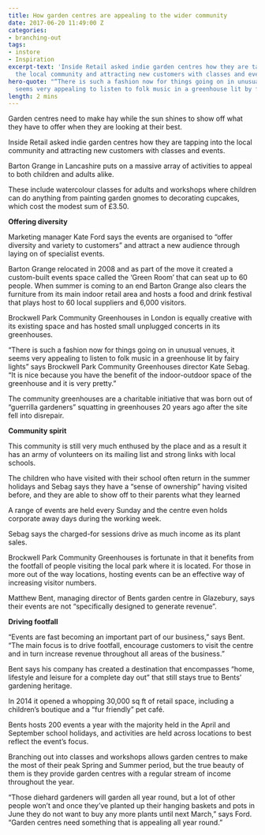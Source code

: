 ```yaml
---
title: How garden centres are appealing to the wider community
date: 2017-06-20 11:49:00 Z
categories:
- branching-out
tags:
- instore
- Inspiration
excerpt-text: 'Inside Retail asked indie garden centres how they are tapping into
  the local community and attracting new customers with classes and events. '
hero-quote: "“There is such a fashion now for things going on in unusual venues, it
  seems very appealing to listen to folk music in a greenhouse lit by fairy lights”"
length: 2 mins
---
```


Garden centres need to make hay while the sun shines to show off what they have to offer when they are looking at their best.

Inside Retail asked indie garden centres how they are tapping into the local community and attracting new customers with classes and events.

Barton Grange in Lancashire puts on a massive array of activities to appeal to both children and adults alike.

These include watercolour classes for adults and workshops where children can do anything from painting garden gnomes to decorating cupcakes, which cost the modest sum of £3.50.

**Offering diversity**

Marketing manager Kate Ford says the events are organised to “offer diversity and variety to customers” and attract a new audience through laying on of specialist events.

Barton Grange relocated in 2008 and as part of the move it created a custom-built events space called the ‘Green Room’ that can seat up to 60 people.
When summer is coming to an end Barton Grange also clears the furniture from its main indoor retail area and hosts a food and drink festival that plays host to 60 local suppliers and 6,000 visitors.

Brockwell Park Community Greenhouses in London is equally creative with its existing space and has hosted small unplugged concerts in its greenhouses.

“There is such a fashion now for things going on in unusual venues, it seems very appealing to listen to folk music in a greenhouse lit by fairy lights” says Brockwell Park Community Greenhouses director Kate Sebag. “It is nice because you have the benefit of the indoor-outdoor space of the greenhouse and it is very pretty.”

The community greenhouses are a charitable initiative that was born out of “guerrilla gardeners” squatting in greenhouses 20 years ago after the site fell into disrepair.

**Community spirit**

This community is still very much enthused by the place and as a result it has an army of volunteers on its mailing list and strong links with local schools.

The children who have visited with their school often return in the summer holidays and Sebag says they have a “sense of ownership” having visited before, and they are able to show off to their parents what they learned

A range of events are held every Sunday and the centre even holds corporate away days during the working week.

Sebag says the charged-for sessions drive as much income as its plant sales.

Brockwell Park Community Greenhouses is fortunate in that it benefits from the footfall of people visiting the local park where it is located. For those in more out of the way locations, hosting events can be an effective way of increasing visitor numbers.

Matthew Bent, managing director of Bents garden centre in Glazebury, says their events are not “specifically designed to generate revenue”.

**Driving footfall**

“Events are fast becoming an important part of our business,” says Bent. “The main focus is to drive footfall, encourage customers to visit the centre and in turn increase revenue throughout all areas of the business.”

Bent says his company has created a destination that encompasses “home, lifestyle and leisure for a complete day out” that still stays true to Bents’ gardening heritage.

In 2014 it opened a whopping 30,000 sq ft of retail space, including a children’s boutique and a “fur friendly” pet café.

Bents hosts 200 events a year with the majority held in the April and September school holidays, and activities are held across locations to best reflect the event’s focus.

Branching out into classes and workshops allows garden centres to make the most of their peak Spring and Summer period, but the true beauty of them is they provide garden centres with a regular stream of income throughout the year.

“Those diehard gardeners will garden all year round, but a lot of other people won’t and once they’ve planted up their hanging baskets and pots in June they do not want to buy any more plants until next March,” says Ford. “Garden centres need something that is appealing all year round.”